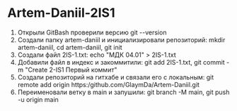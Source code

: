 # Artem-Daniil-2IS1
1. Открыли GitBash проверили версию git --version
2. Создали папку artem-daniil и инициализировали репозиторий: mkdir artem-daniil, cd artem-daniil, git init
3. Создали файл 2IS-1.txt: echo "МДК 04.01" > 2IS-1.txt
4. Добавили файл в индекс и закоммитили: git add 2IS-1.txt, git commit -m "Create 2-IS1 Первый коммит"
5. Создали репозиторий на гитхабе и связали его с локальным: git remote add origin https:/github.com/GlaymDa/Artem-Daniil.git
6. Переименовали ветку в main и запушили: git branch -M main, git push -u origin main
